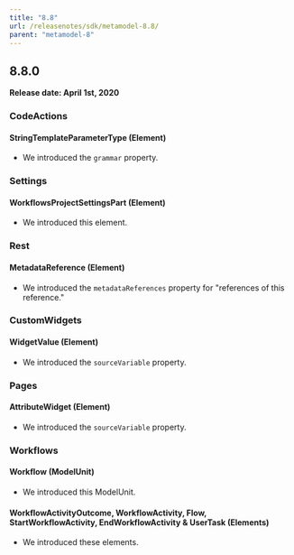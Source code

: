 ```yaml
---
title: "8.8"
url: /releasenotes/sdk/metamodel-8.8/
parent: "metamodel-8"
---
```


## 8.8.0

**Release date: April 1st, 2020**

### CodeActions

#### StringTemplateParameterType (Element)

* We introduced the `grammar` property.

### Settings

#### WorkflowsProjectSettingsPart (Element)

* We introduced this element.

### Rest

#### MetadataReference (Element)

* We introduced the `metadataReferences` property for "references of this reference."

### CustomWidgets

#### WidgetValue (Element)

* We introduced the `sourceVariable` property.

### Pages

#### AttributeWidget (Element)

* We introduced the `sourceVariable` property.

### Workflows

#### Workflow (ModelUnit)

* We introduced this ModelUnit.

#### WorkflowActivityOutcome, WorkflowActivity, Flow, StartWorkflowActivity, EndWorkflowActivity & UserTask (Elements)

* We introduced these elements.

